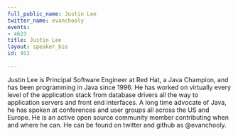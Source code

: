```yaml
---
full_public_name: Justin Lee
twitter_name: evanchooly
events:
- 4623
title: Justin Lee
layout: speaker_bio
id: 912

---
```

Justin Lee is Principal Software Engineer at Red Hat, a Java Champion, and has been programming in Java since 1996.  He has worked on virtually every level of the application stack from database drivers all the way to application servers and front end interfaces.  A long time advocate of Java, he has spoken at conferences and user groups all across the US and Europe.  He is an active open source community member contributing when and where he can. He can be found on twitter and github as @evanchooly.
